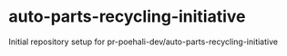 # auto-parts-recycling-initiative

Initial repository setup for pr-poehali-dev/auto-parts-recycling-initiative